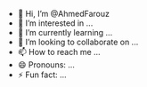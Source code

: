 - 👋 Hi, I’m @AhmedFarouz
- 👀 I’m interested in ...
- 🌱 I’m currently learning ...
- 💞️ I’m looking to collaborate on ...
- 📫 How to reach me ...
- 😄 Pronouns: ...
- ⚡ Fun fact: ...

<!---hi
hi i'm @AhmedFarouz/AhmedFarouz is a ✨ special ✨ repository because its `README.md` (this file) appears on your GitHub profile.
You can click the Preview link to take a look at your changes.
--->
